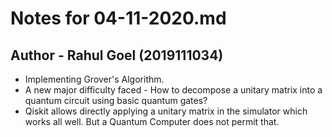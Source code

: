 # Notes for 04-11-2020.md
## Author - Rahul Goel (2019111034)

- Implementing Grover's Algorithm.
- A new major difficulty faced - How to decompose a unitary matrix into a quantum circuit using basic quantum gates?
- Qiskit allows directly applying a unitary matrix in the simulator which works all well. But a Quantum Computer does not permit that.

